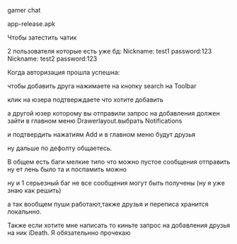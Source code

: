 gamer chat 


app-release.apk

Чтобы затестить чатик 

2 пользователя которые есть уже бд:
Nickname: test1   password:123
Nickname: test2   password:123

Когда авторизация прошла успешна:

чтобы добавить друга нажимаете на кнопку search на Toolbar

клик на юзера подтверждаете что хотите добавить

а другой юзер которому вы отправили запрос на добавления должен зайти в главном меню Drawerlayout.выбрать Notifications

и подтвердить нажатиям Add и в главном меню будут друзья

ну дальше по дефолту общаетесь.

В общем есть баги мелкие типо что можно пустое сообщения отправить ну ет лень было та и поспамить можно

ну и 1 серьезный баг не все сообщения могут быть получены (ну я уже знаю как решить)

а так вообщем пуши работают,также друзья и переписа хранится локальнно.

Также если хотите мне написать то киньте запрос на добавления друзья на ник iDeath. Я обязательнно прочекаю


